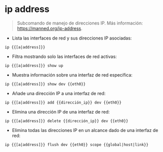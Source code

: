 # ip address

> Subcomando de manejo de direcciones IP.
> Más información: <https://manned.org/ip-address>.

- Lista las interfaces de red y sus direcciones IP asociadas:

`ip {{[a|address]}}`

- Filtra mostrando solo las interfaces de red activas:

`ip {{[a|address]}} show up`

- Muestra información sobre una interfaz de red específica:

`ip {{[a|address]}} show dev {{eth0}}`

- Añade una dirección IP a una interfaz de red:

`ip {{[a|address]}} add {{dirección_ip}} dev {{eth0}}`

- Elimina una dirección IP de una interfaz de red:

`ip {{[a|address]}} delete {{dirección_ip}} dev {{eth0}}`

- Elimina todas las direcciones IP en un alcance dado de una interfaz de red:

`ip {{[a|address]}} flush dev {{eth0}} scope {{global|host|link}}`
